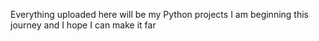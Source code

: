 Everything uploaded here will be my Python projects
I am beginning this journey and I hope I can make it far

